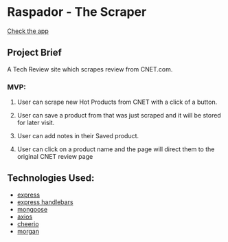 # Raspador - The Scraper

[Check the app](https://young-ravine-77274.herokuapp.com/)

## Project Brief

A Tech Review site which scrapes review from CNET.com.

### MVP:

1. User can scrape new Hot Products from CNET with a click of a button.

2. User can save a product from that was just scraped and it will be stored for later visit.

3. User can add notes in their Saved product.

4. User can click on a product name and the page will direct them to the original CNET review page

## Technologies Used: 
  
  * [express](https://www.npmjs.com/package/express)
  * [express handlebars](https://www.npmjs.com/package/express-handlebars)
  * [mongoose](https://www.npmjs.com/package/mongoose)
  * [axios](https://www.npmjs.com/package/axios)
  * [cheerio](https://www.npmjs.com/search?q=cheerio)
  * [morgan](https://www.npmjs.com/package/morgan)



